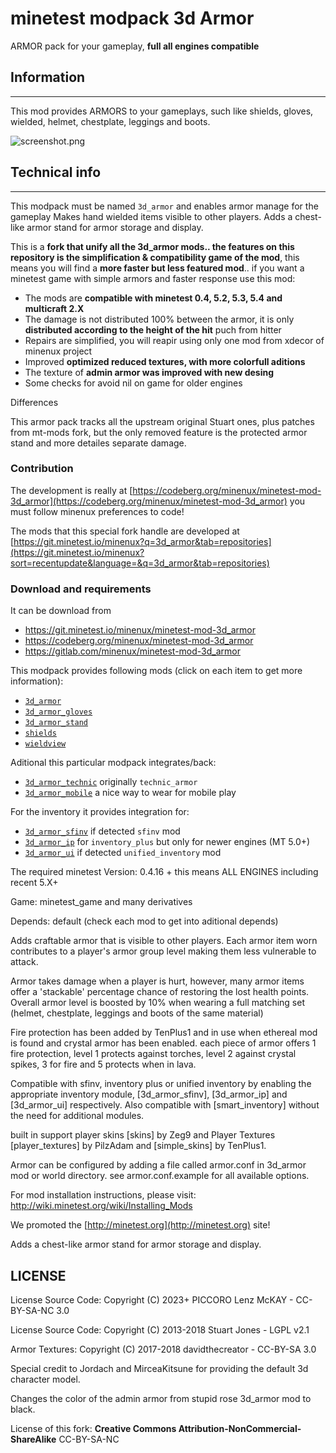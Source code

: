 minetest modpack 3d Armor
===========================

ARMOR pack for your gameplay, **full all engines compatible**

## Information
--------------

This mod provides ARMORS to your gameplays, such like shields, gloves, wielded, 
helmet, chestplate, leggings and boots.

![screenshot.png](screenshot.png)

## Technical info
-----------------

This modpack must be named `3d_armor` and enables armor manage for the gameplay
Makes hand wielded items visible to other players.
Adds a chest-like armor stand for armor storage and display.

This is a **fork that unify all the 3d_armor mods.. the features on this 
repository is the simplification & compatibility game of the mod**, this means you 
will find a **more faster but less featured mod**.. if you want a minetest game with simple armors 
and faster response use this mod:

* The mods are **compatible with minetest 0.4, 5.2, 5.3, 5.4 and multicraft 2.X**
* The damage is not distributed 100% between the armor, it is only **distributed according to the height of the hit** puch from hitter
* Repairs are simplified, you will reapir using only one mod from xdecor of minenux project
* Improved **optimized reduced textures, with more colorfull aditions**
* The texture of **admin armor was improved with new desing**
* Some checks for avoid nil on game for older engines

Differences

This armor pack tracks all the upstream original Stuart ones, plus patches from mt-mods fork, 
but the only removed feature is the protected armor stand and more detailes separate damage.

### Contribution

The development is really at [https://codeberg.org/minenux/minetest-mod-3d_armor](https://codeberg.org/minenux/minetest-mod-3d_armor) you must follow minenux preferences to code!

The mods that this special fork handle are developed at [https://git.minetest.io/minenux?q=3d_armor&tab=repositories](https://git.minetest.io/minenux?sort=recentupdate&language=&q=3d_armor&tab=repositories)

### Download and requirements

It can be download from 

* https://git.minetest.io/minenux/minetest-mod-3d_armor
* https://codeberg.org/minenux/minetest-mod-3d_armor
* https://gitlab.com/minenux/minetest-mod-3d_armor

This modpack provides following mods (click on each item to get more information):

* [`3d_armor`](3d_armor/README.md)
* [`3d_armor_gloves`](3d_armor_gloves/README.md)
* [`3d_armor_stand`](3d_armor_stand/README.md)
* [`shields`](shields/README.md)
* [`wieldview`](wieldview/README.md)

Aditional this particular modpack integrates/back:

* [`3d_armor_technic`](3d_armor_technic/README.md) originally `technic_armor`
* [`3d_armor_mobile`](3d_armor_mobile/README.md) a nice way to wear for mobile play

For the inventory it provides integration for:

* [`3d_armor_sfinv`](3d_armor_sfinv/README.md) if detected `sfinv` mod
* [`3d_armor_ip`](3d_armor_ip/README.md) for `inventory_plus` but only for newer engines (MT 5.0+)
* [`3d_armor_ui`](3d_armor_ui/README.md) if detected `unified_inventory` mod

The required minetest Version: 0.4.16 + this means ALL ENGINES including recent 5.X+

Game: minetest_game and many derivatives

Depends: default (check each mod to get into aditional depends)

Adds craftable armor that is visible to other players. Each armor item worn contributes to
a player's armor group level making them less vulnerable to attack.

Armor takes damage when a player is hurt, however, many armor items offer a 'stackable'
percentage chance of restoring the lost health points. Overall armor level is boosted by 10%
when wearing a full matching set (helmet, chestplate, leggings and boots of the same material)

Fire protection has been added by TenPlus1 and in use when ethereal mod is found and crystal
armor has been enabled.  each piece of armor offers 1 fire protection, level 1 protects
against torches, level 2 against crystal spikes, 3 for fire and 5 protects when in lava.

Compatible with sfinv, inventory plus or unified inventory by enabling the appropriate
inventory module, [3d_armor_sfinv], [3d_armor_ip] and [3d_armor_ui] respectively.
Also compatible with [smart_inventory] without the need for additional modules.

built in support player skins [skins] by Zeg9 and Player Textures [player_textures] by PilzAdam
and [simple_skins] by TenPlus1.

Armor can be configured by adding a file called armor.conf in 3d_armor mod or world directory.
see armor.conf.example for all available options.

For mod installation instructions, please visit: http://wiki.minetest.org/wiki/Installing_Mods

We promoted the [http://minetest.org](http://minetest.org) site!

Adds a chest-like armor stand for armor storage and display.

## LICENSE

License Source Code: Copyright (C) 2023+ PICCORO Lenz McKAY - CC-BY-SA-NC 3.0

License Source Code: Copyright (C) 2013-2018 Stuart Jones - LGPL v2.1

Armor Textures: Copyright (C) 2017-2018 davidthecreator - CC-BY-SA 3.0

Special credit to Jordach and MirceaKitsune for providing the default 3d character model.

Changes the color of the admin armor from stupid rose 3d_armor mod to black.

License of this fork: **Creative Commons Attribution-NonCommercial-ShareAlike** CC-BY-SA-NC

